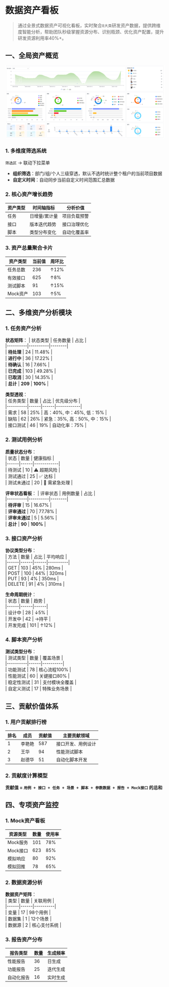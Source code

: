 # 数据资产看板

> 通过全景式数据资产可视化看板，实时聚合`8大类`研发资产数据，提供跨维度智能分析，帮助团队秒级掌握资源分布、识别瓶颈、优化资产配置，提升研发资源利用率40%+。

## 一、全局资产概览

![kanban-data-assets.png](images/kanban-data-assets.png)

### 1. 多维度筛选系统

`筛选区` → 联动下拉菜单
- **组织筛选**：部门/组/个人三级穿透，默认不选时统计整个租户的当前项目数据
- **自定义时间**：自动同步当前自定义时间范围汇总数据

### 2. 核心资产增长趋势

| 资产类型 | 时间轴指标 | 分析价值 |  
|----------|------------|----------|  
| 任务 | 日增量/累计量 | 项目负载预警 |  
| 接口 | 版本迭代趋势 | 接口治理优化 |  
| 脚本 | 类型分布变化 | 自动化覆盖率 |

### 3. 资产总量聚合卡片
| 资产类型 | 当前值 | 周环比 |  
|----------|--------|--------|  
| 任务总数 | 236 | ↑12% |  
| 有效接口 | 625 | ↑8% |  
| 测试脚本 | 91 | ↑15% |  
| Mock资产 | 103 | ↑5% |  

## 二、多维资产分析模块

### 1. 任务资产分析
**状态矩阵**：
| 状态类型 | 任务数量 | 占比   |  
|----------|----------|--------|  
| **待处理** | 24       | 11.48% |  
| **进行中** | 36       | 17.22% |  
| **待确认** | 16       | 7.66%  |  
| **已完成** | 103      | 49.28% |  
| **已取消** | 30       | 14.35% |  
| **总计** | **209** | **100%** |

**类型透视**：  
| 任务类型 | 数量 | 占比 | 优先级分布 |  
|----------|------|------|------------|  
| 需求 | 58 | 25% | 高：40%, 中：45%, 低：15% |  
| 缺陷 | 62 | 26% | 紧急：35%, 高：50%, 中：15% |  
| 接口测试 | 46 | 19% | 自动化率：75% |

### 2. 测试用例分析
**质量状态分布**：  
| 状态 | 数量 | 健康指标 |  
|------|------|------------|  
| 待测试 | 10 | ⚠️ 超期风险 |  
| 测试通过 | 25 | ✅ 达标 |  
| 测试未通过 | 20 | 🔴 需紧急处理 |

**评审状态看板**：
| 评审状态 | 用例数量 | 占比   |  
|----------|----------|--------|  
| **待评审** | 15       | 16.67% |  
| **评审通过** | 70       | 77.78% |  
| **评审未通过** | 5        | 5.56% |  
| **总计** | **90** | **100%** |

### 3. 接口资产分析
**协议类型分布**：  
| 方法 | 数量 | 占比 | 平均响应 |  
|------|------|------|----------|  
| GET | 103 | 45% | 280ms |  
| POST | 100 | 44% | 320ms |  
| PUT | 93 | 4% | 350ms |  
| DELETE | 91 | 4% | 310ms |

**生命周期统计**：  
| 状态 | 数量 | 趋势 |  
|------|------|------|  
| 设计中 | 28 | ↓5% |  
| 开发中 | 42 | →持平 |  
| 开发完成 | 101 | ↑12% |

### 4. 脚本资产分析
**测试类型分布**：  
| 测试类型 | 数量 | 覆盖场景 |  
|----------|------|----------|  
| 功能测试 | 78 | 核心流程100% |  
| 性能测试 | 60 | 关键接口80% |  
| 稳定性测试 | 31 | 支付模块全覆盖 |  
| 自定义测试 | 17 | 特殊业务场景 |

## 三、贡献价值体系
### 1. 用户贡献排行榜
| 排名 | 成员  | 贡献值 | 主要贡献领域 |  
|------|-----|--------|--------------|  
| 1 | 李艳艳 | 587 | 接口开发、用例设计 |  
| 2 | 王华  | 94 | 性能测试脚本 |  
| 3 | 赵德华 | 51 | 自动化脚本开发 |  

### 2. 贡献度计算模型

**贡献值 = `用例 + 接口 + 任务 + 场景 + 脚本 + 参数数据 + 报告 + Mock接口` 的总和**

## 四、专项资产监控

### 1. Mock资产看板
| 资源类型 | 数量 | 使用率 |  
|----------|------|--------|  
| Mock服务 | 101 | 78% |  
| Mock接口 | 623 | 85% |  
| 模拟响应 | 80 | 92% |  
| 模拟回推 | 78 | 65% |  

### 2. 数据资源分析
**数据资产矩阵**：  
| 类型 | 数量 | 关联用例 |  
|------|------|----------|  
| 变量 | 17 | 98个用例 |  
| 数据集 | 1 | 12个场景 |  
| 数据源 | 2 | 核心支付系统 |

### 3. 报告资产分布
| 报告类型 | 数量 | 生成频率 |  
|----------|------|----------|  
| 性能报告 | 36 | 日生成 |  
| 功能报告 | 25 | 迭代生成 |  
| 自动化报告 | 16 | 实时生成 |  
